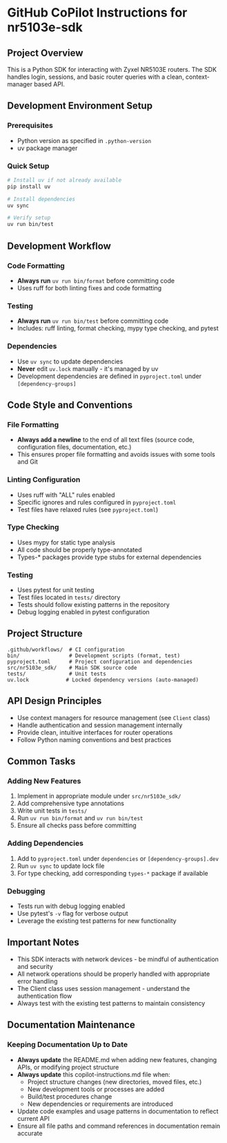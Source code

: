 # GitHub CoPilot Instructions for nr5103e-sdk

## Project Overview

This is a Python SDK for interacting with Zyxel NR5103E routers. The SDK handles login, sessions, and basic router queries with a clean, context-manager based API.

## Development Environment Setup

### Prerequisites
- Python version as specified in `.python-version`
- uv package manager

### Quick Setup
```sh
# Install uv if not already available
pip install uv

# Install dependencies
uv sync

# Verify setup
uv run bin/test
```

## Development Workflow

### Code Formatting
- **Always run** `uv run bin/format` before committing code
- Uses ruff for both linting fixes and code formatting

### Testing
- **Always run** `uv run bin/test` before committing code
- Includes: ruff linting, format checking, mypy type checking, and pytest

### Dependencies
- Use `uv sync` to update dependencies
- **Never** edit `uv.lock` manually - it's managed by uv
- Development dependencies are defined in `pyproject.toml` under `[dependency-groups]`

## Code Style and Conventions

### File Formatting
- **Always add a newline** to the end of all text files (source code, configuration files, documentation, etc.)
- This ensures proper file formatting and avoids issues with some tools and Git

### Linting Configuration
- Uses ruff with "ALL" rules enabled
- Specific ignores and rules configured in `pyproject.toml`
- Test files have relaxed rules (see `pyproject.toml`)

### Type Checking
- Uses mypy for static type analysis
- All code should be properly type-annotated
- Types-* packages provide type stubs for external dependencies

### Testing
- Uses pytest for unit testing
- Test files located in `tests/` directory
- Tests should follow existing patterns in the repository
- Debug logging enabled in pytest configuration

## Project Structure

```
.github/workflows/  # CI configuration
bin/                # Development scripts (format, test)
pyproject.toml      # Project configuration and dependencies
src/nr5103e_sdk/    # Main SDK source code
tests/              # Unit tests
uv.lock            # Locked dependency versions (auto-managed)
```

## API Design Principles

- Use context managers for resource management (see `Client` class)
- Handle authentication and session management internally
- Provide clean, intuitive interfaces for router operations
- Follow Python naming conventions and best practices

## Common Tasks

### Adding New Features
1. Implement in appropriate module under `src/nr5103e_sdk/`
2. Add comprehensive type annotations
3. Write unit tests in `tests/`
4. Run `uv run bin/format` and `uv run bin/test`
5. Ensure all checks pass before committing

### Adding Dependencies
1. Add to `pyproject.toml` under `dependencies` or `[dependency-groups].dev`
2. Run `uv sync` to update lock file
3. For type checking, add corresponding `types-*` package if available

### Debugging
- Tests run with debug logging enabled
- Use pytest's `-v` flag for verbose output
- Leverage the existing test patterns for new functionality

## Important Notes

- This SDK interacts with network devices - be mindful of authentication and security
- All network operations should be properly handled with appropriate error handling
- The Client class uses session management - understand the authentication flow
- Always test with the existing test patterns to maintain consistency

## Documentation Maintenance

### Keeping Documentation Up to Date
- **Always update** the README.md when adding new features, changing APIs, or modifying project structure
- **Always update** this copilot-instructions.md file when:
  - Project structure changes (new directories, moved files, etc.)
  - New development tools or processes are added
  - Build/test procedures change
  - New dependencies or requirements are introduced
- Update code examples and usage patterns in documentation to reflect current API
- Ensure all file paths and command references in documentation remain accurate

